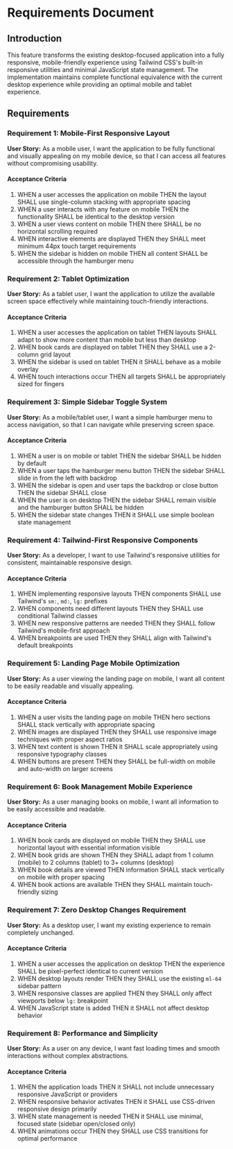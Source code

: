# Requirements Document

## Introduction

This feature transforms the existing desktop-focused application into a fully responsive, mobile-friendly experience using Tailwind CSS's built-in responsive utilities and minimal JavaScript state management. The implementation maintains complete functional equivalence with the current desktop experience while providing an optimal mobile and tablet experience.

## Requirements

### Requirement 1: Mobile-First Responsive Layout

**User Story:** As a mobile user, I want the application to be fully functional and visually appealing on my mobile device, so that I can access all features without compromising usability.

#### Acceptance Criteria

1. WHEN a user accesses the application on mobile THEN the layout SHALL use single-column stacking with appropriate spacing
2. WHEN a user interacts with any feature on mobile THEN the functionality SHALL be identical to the desktop version
3. WHEN a user views content on mobile THEN there SHALL be no horizontal scrolling required
4. WHEN interactive elements are displayed THEN they SHALL meet minimum 44px touch target requirements
5. WHEN the sidebar is hidden on mobile THEN all content SHALL be accessible through the hamburger menu

### Requirement 2: Tablet Optimization

**User Story:** As a tablet user, I want the application to utilize the available screen space effectively while maintaining touch-friendly interactions.

#### Acceptance Criteria

1. WHEN a user accesses the application on tablet THEN layouts SHALL adapt to show more content than mobile but less than desktop
2. WHEN book cards are displayed on tablet THEN they SHALL use a 2-column grid layout
3. WHEN the sidebar is used on tablet THEN it SHALL behave as a mobile overlay
4. WHEN touch interactions occur THEN all targets SHALL be appropriately sized for fingers

### Requirement 3: Simple Sidebar Toggle System

**User Story:** As a mobile/tablet user, I want a simple hamburger menu to access navigation, so that I can navigate while preserving screen space.

#### Acceptance Criteria

1. WHEN a user is on mobile or tablet THEN the sidebar SHALL be hidden by default
2. WHEN a user taps the hamburger menu button THEN the sidebar SHALL slide in from the left with backdrop
3. WHEN the sidebar is open and user taps the backdrop or close button THEN the sidebar SHALL close
4. WHEN the user is on desktop THEN the sidebar SHALL remain visible and the hamburger button SHALL be hidden
5. WHEN the sidebar state changes THEN it SHALL use simple boolean state management

### Requirement 4: Tailwind-First Responsive Components

**User Story:** As a developer, I want to use Tailwind's responsive utilities for consistent, maintainable responsive design.

#### Acceptance Criteria

1. WHEN implementing responsive layouts THEN components SHALL use Tailwind's `sm:`, `md:`, `lg:` prefixes
2. WHEN components need different layouts THEN they SHALL use conditional Tailwind classes
3. WHEN new responsive patterns are needed THEN they SHALL follow Tailwind's mobile-first approach
4. WHEN breakpoints are used THEN they SHALL align with Tailwind's default breakpoints

### Requirement 5: Landing Page Mobile Optimization

**User Story:** As a user viewing the landing page on mobile, I want all content to be easily readable and visually appealing.

#### Acceptance Criteria

1. WHEN a user visits the landing page on mobile THEN hero sections SHALL stack vertically with appropriate spacing
2. WHEN images are displayed THEN they SHALL use responsive image techniques with proper aspect ratios
3. WHEN text content is shown THEN it SHALL scale appropriately using responsive typography classes
4. WHEN buttons are present THEN they SHALL be full-width on mobile and auto-width on larger screens

### Requirement 6: Book Management Mobile Experience

**User Story:** As a user managing books on mobile, I want all information to be easily accessible and readable.

#### Acceptance Criteria

1. WHEN book cards are displayed on mobile THEN they SHALL use horizontal layout with essential information visible
2. WHEN book grids are shown THEN they SHALL adapt from 1 column (mobile) to 2 columns (tablet) to 3+ columns (desktop)
3. WHEN book details are viewed THEN information SHALL stack vertically on mobile with proper spacing
4. WHEN book actions are available THEN they SHALL maintain touch-friendly sizing

### Requirement 7: Zero Desktop Changes Requirement

**User Story:** As a desktop user, I want my existing experience to remain completely unchanged.

#### Acceptance Criteria

1. WHEN a user accesses the application on desktop THEN the experience SHALL be pixel-perfect identical to current version
2. WHEN desktop layouts render THEN they SHALL use the existing `ml-64` sidebar pattern
3. WHEN responsive classes are applied THEN they SHALL only affect viewports below `lg:` breakpoint
4. WHEN JavaScript state is added THEN it SHALL not affect desktop behavior

### Requirement 8: Performance and Simplicity

**User Story:** As a user on any device, I want fast loading times and smooth interactions without complex abstractions.

#### Acceptance Criteria

1. WHEN the application loads THEN it SHALL not include unnecessary responsive JavaScript or providers
2. WHEN responsive behavior activates THEN it SHALL use CSS-driven responsive design primarily
3. WHEN state management is needed THEN it SHALL use minimal, focused state (sidebar open/closed only)
4. WHEN animations occur THEN they SHALL use CSS transitions for optimal performance